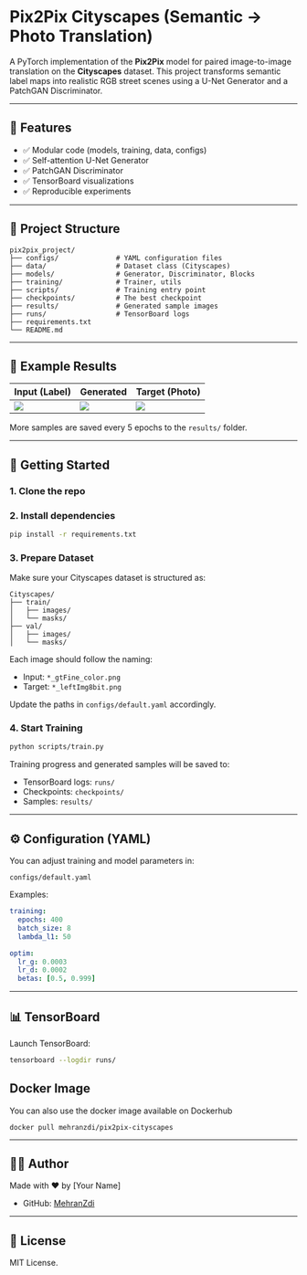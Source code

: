 # Pix2Pix Cityscapes (Semantic → Photo Translation)

A PyTorch implementation of the **Pix2Pix** model for paired image-to-image translation on the **Cityscapes** dataset. This project transforms semantic label maps into realistic RGB street scenes using a U-Net Generator and a PatchGAN Discriminator.

---

## 🔧 Features

* ✅ Modular code (models, training, data, configs)
* ✅ Self-attention U-Net Generator
* ✅ PatchGAN Discriminator
* ✅ TensorBoard visualizations
* ✅ Reproducible experiments

---

## 📁 Project Structure

```
pix2pix_project/
├── configs/              # YAML configuration files
├── data/                 # Dataset class (Cityscapes)
├── models/               # Generator, Discriminator, Blocks
├── training/             # Trainer, utils
├── scripts/              # Training entry point
├── checkpoints/          # The best checkpoint
├── results/              # Generated sample images
├── runs/                 # TensorBoard logs
├── requirements.txt
└── README.md
```

---

## 🧪 Example Results

| Input (Label)                 | Generated                    | Target (Photo)               |
| ----------------------------- | ---------------------------- | ---------------------------- |
| ![](results/sample_input.png) | ![](results/sample_fake.png) | ![](results/sample_real.png) |

More samples are saved every 5 epochs to the `results/` folder.

---

## 🚀 Getting Started

### 1. Clone the repo

### 2. Install dependencies

```bash
pip install -r requirements.txt
```

### 3. Prepare Dataset

Make sure your Cityscapes dataset is structured as:

```
Cityscapes/
├── train/
│   ├── images/
│   └── masks/
├── val/
│   ├── images/
│   └── masks/
```

Each image should follow the naming:

* Input: `*_gtFine_color.png`
* Target: `*_leftImg8bit.png`

Update the paths in `configs/default.yaml` accordingly.

### 4. Start Training

```bash
python scripts/train.py
```

Training progress and generated samples will be saved to:

* TensorBoard logs: `runs/`
* Checkpoints: `checkpoints/`
* Samples: `results/`

---

## ⚙️ Configuration (YAML)

You can adjust training and model parameters in:

```
configs/default.yaml
```

Examples:

```yaml
training:
  epochs: 400
  batch_size: 8
  lambda_l1: 50

optim:
  lr_g: 0.0003
  lr_d: 0.0002
  betas: [0.5, 0.999]
```

---

## 📊 TensorBoard

Launch TensorBoard:

```bash
tensorboard --logdir runs/
```
## Docker Image

You can also use the docker image available on Dockerhub

```
docker pull mehranzdi/pix2pix-cityscapes
```

---

## 🧑‍💻 Author

Made with ❤️ by \[Your Name]

* GitHub: [MehranZdi](https://github.com/MehranZdi)
---

## 📄 License

MIT License.
